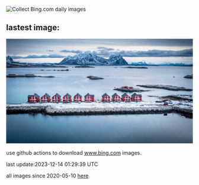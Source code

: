 ![Collect Bing.com daily images](https://github.com/counter2015/bing-daily-images/workflows/Collect%20Bing.com%20daily%20images/badge.svg)
## lastest image:
![](images/LofotenRorbu.jpg)

use github actions to download www.bing.com images.

last update:2023-12-14 01:29:39 UTC

all images since 2020-05-10 [here](https://github.com/counter2015/bing-daily-images/tree/master/images) 
